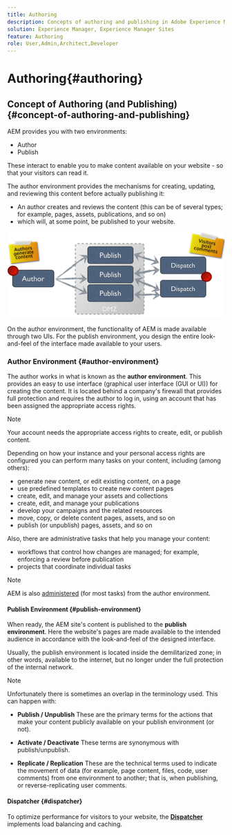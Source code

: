 ```yaml
---
title: Authoring
description: Concepts of authoring and publishing in Adobe Experience Manager 6.5.
solution: Experience Manager, Experience Manager Sites
feature: Authoring
role: User,Admin,Architect,Developer
---
```

# Authoring{#authoring}

## Concept of Authoring (and Publishing) {#concept-of-authoring-and-publishing}

AEM provides you with two environments:

* Author
* Publish

These interact to enable you to make content available on your website - so that your visitors can read it.

The author environment provides the mechanisms for creating, updating, and reviewing this content before actually publishing it:

* An author creates and reviews the content (this can be of several types; for example, pages, assets, publications, and so on)
* which will, at some point, be published to your website.

![Overview of Environments](assets/chlimage_1-132.png)

On the author environment, the functionality of AEM is made available through two UIs. For the publish environment, you design the entire look-and-feel of the interface made available to your users.

### Author Environment {#author-environment}

The author works in what is known as the **author environment**. This provides an easy to use interface (graphical user interface (GUI or UI)) for creating the content. It is located behind a company's firewall that provides full protection and requires the author to log in, using an account that has been assigned the appropriate access rights.

>[!NOTE]
>
>Your account needs the appropriate access rights to create, edit, or publish content.

Depending on how your instance and your personal access rights are configured you can perform many tasks on your content, including (among others):

* generate new content, or edit existing content, on a page
* use predefined templates to create new content pages
* create, edit, and manage your assets and collections
* create, edit, and manage your publications
* develop your campaigns and the related resources
* move, copy, or delete content pages, assets, and so on
* publish (or unpublish) pages, assets, and so on

Also, there are administrative tasks that help you manage your content:

* workflows that control how changes are managed; for example, enforcing a review before publication
* projects that coordinate individual tasks

>[!NOTE]
>
>AEM is also [administered](/help/sites-administering/home.md) (for most tasks) from the author environment.

#### Publish Environment {#publish-environment}

When ready, the AEM site's content is published to the **publish environment**. Here the website's pages are made available to the intended audience in accordance with the look-and-feel of the designed interface.

Usually, the publish environment is located inside the demilitarized zone; in other words, available to the internet, but no longer under the full protection of the internal network.

>[!NOTE]
>
>Unfortunately there is sometimes an overlap in the terminology used. This can happen with:
>
>* **Publish / Unpublish**
>  These are the primary terms for the actions that make your content publicly available on your publish environment (or not).
>
>* **Activate / Deactivate**
>  These terms are synonymous with publish/unpublish.
>
>* **Replicate / Replication**
>  These are the technical terms used to indicate the movement of data (for example, page content, files, code, user comments) from one environment to another; that is, when publishing, or reverse-replicating user comments.
>

#### Dispatcher {#dispatcher}

To optimize performance for visitors to your website, the **[Dispatcher](https://experienceleague.adobe.com/docs/experience-manager-dispatcher/using/dispatcher.html)** implements load balancing and caching.
